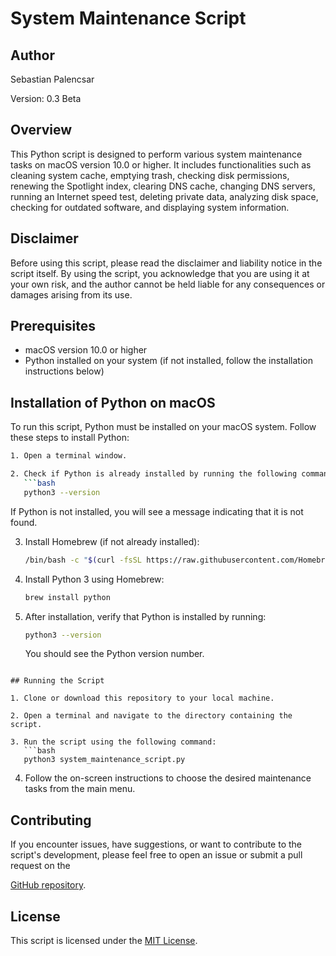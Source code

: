 # System Maintenance Script

## Author
Sebastian Palencsar

Version: 0.3 Beta

## Overview

This Python script is designed to perform various system maintenance tasks on macOS version 10.0 or higher. It includes functionalities such as cleaning system cache, emptying trash, checking disk permissions, renewing the Spotlight index, clearing DNS cache, changing DNS servers, running an Internet speed test, deleting private data, analyzing disk space, checking for outdated software, and displaying system information.

## Disclaimer

Before using this script, please read the disclaimer and liability notice in the script itself. By using the script, you acknowledge that you are using it at your own risk, and the author cannot be held liable for any consequences or damages arising from its use.

## Prerequisites

- macOS version 10.0 or higher
- Python installed on your system (if not installed, follow the installation instructions below)

## Installation of Python on macOS

To run this script, Python must be installed on your macOS system. Follow these steps to install Python:

```bash
1. Open a terminal window.

2. Check if Python is already installed by running the following command:
   ```bash
   python3 --version
   ```
   If Python is not installed, you will see a message indicating that it is not found.

3. Install Homebrew (if not already installed):
   ```bash
   /bin/bash -c "$(curl -fsSL https://raw.githubusercontent.com/Homebrew/install/HEAD/install.sh)"
   ```

4. Install Python 3 using Homebrew:
   ```bash
   brew install python
   ```

5. After installation, verify that Python is installed by running:
   ```bash
   python3 --version
   ```
   You should see the Python version number.
```

## Running the Script

1. Clone or download this repository to your local machine.

2. Open a terminal and navigate to the directory containing the script.

3. Run the script using the following command:
   ```bash
   python3 system_maintenance_script.py
   ```

4. Follow the on-screen instructions to choose the desired maintenance tasks from the main menu.

## Contributing

If you encounter issues, have suggestions, or want to contribute to the script's development, please feel free to open an issue or submit a pull request on the 

[GitHub repository](https://github.com/noordjonge/macOS-Cleanup-Script).

## License

This script is licensed under the [MIT License](LICENSE).
